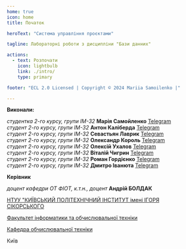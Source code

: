 ```yaml
---
home: true
icon: home
title: Початок

heroText: "Система управління проєктами"

tagline: Лабораторні роботи з дисципліни "Бази данних"

actions:
  - text: Розпочати
    icon: lightbulb
    link: ./intro/
    type: primary

footer: "ECL 2.0 Licensed | Copyright © 2024 Mariia Samoilenko |"

---
```



**Виконали:**

*студентка 2-го курсу, групи ІМ-32*<span padding-right:5em></span> **Марія Самойленко**<span padding-left:5em></span> [Telegram](https://t.me/pshonkey)  
*студент 2-го курсу, групи ІМ-32*<span padding-right:5em></span> **Антон Каліберда**<span padding-left:5em></span> [Telegram](https://t.me/jestakddd)  
*студент 2-го курсу, групи ІМ-32*<span padding-right:5em></span> **Севастьян Лаврик**<span padding-left:5em></span> [Telegram](https://t.me/LeVasTiaNN)  
*студент 2-го курсу, групи ІМ-32*<span padding-right:5em></span> **Олександр Король**<span padding-left:5em></span> [Telegram](https://t.me/notsifes)  
*студент 2-го курсу, групи ІМ-32*<span padding-right:5em></span> **Олексій Ухалов**<span padding-left:5em></span> [Telegram](https://t.me/ratarekko)  
*студент 2-го курсу, групи ІМ-32*<span padding-right:5em></span> **Віталій Чигрин**<span padding-left:5em></span> [Telegram](https://t.me/pl34s4n7ly)  
*студент 2-го курсу, групи ІМ-32*<span padding-right:5em></span> **Роман Гордієнко**<span padding-left:5em></span> [Telegram](https://t.me/docvoids)  
*студент 2-го курсу, групи ІМ-32*<span padding-right:5em></span> **Дмитро Іванюта**<span padding-left:5em></span> [Telegram](https://t.me/KuramaLatespring)


**Керівник**

*доцент кафедри ОТ ФІОТ, к.т.н., доцент*<span padding-right:5em></span> **Андрій БОЛДАК**

[НТУУ "КИЇВСЬКИЙ ПОЛІТЕХНІЧНИЙ ІНСТИТУТ імені ІГОРЯ СІКОРСЬКОГО](https://kpi.ua/)

[Факультет інформатики та обчислювальної техніки](https://fiot.kpi.ua/)

[Кафедра обчислювальної техніки](https://comsys.kpi.ua/)

Київ
